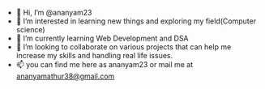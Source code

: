 - 👋 Hi, I’m @ananyam23
- 👀 I’m interested in learning new things and exploring my field(Computer science)
- 🌱 I’m currently learning Web Development and DSA 
- 💞️ I’m looking to collaborate on various projects that can help me increase my skills and handling real life issues.
- 📫 you can find me here as ananyam23 or mail me at ananyamathur38@gmail.com

<!---
ananyam23/ananyam23 is a ✨ special ✨ repository because its `README.md` (this file) appears on your GitHub profile.
You can click the Preview link to take a look at your changes.
--->
